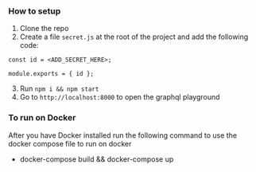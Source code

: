 ### How to setup

1. Clone the repo
2. Create a file `secret.js` at the root of the project and add the following code:

```
const id = <ADD_SECRET_HERE>;

module.exports = { id };

```

3. Run `npm i && npm start`
4. Go to `http://localhost:8000` to open the graphql playground

### To run on Docker

After you have Docker installed run the following command to use the docker compose file to run on docker

* docker-compose build && docker-compose up
